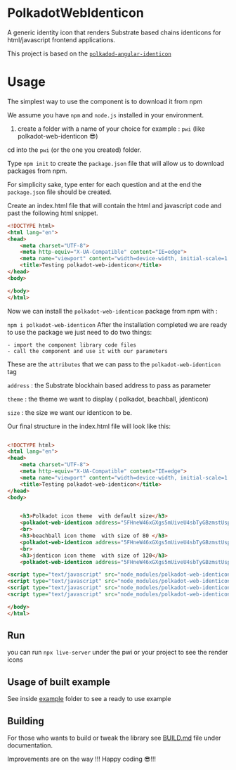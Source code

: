 # PolkadotWebIdenticon

A generic identity icon that renders Substrate based chains identicons for  html/javascript frontend applications.

This project is based on the [`polkadod-angular-identicon`](https://github.com/RidOne-technologies/polkadot-angular-identicon)

# Usage

The simplest way to use the component is to download it from npm

We assume you have `npm` and `node.js` installed in your environment.

1) create a folder with a name of your choice for example :
`pwi` (like polkadot-web-identicon 😎)

cd into the `pwi` (or the one you created) folder.

Type `npm init` to create the `package.json` file that will allow us to download packages from npm.

For simplicity sake, type enter for each question and at the end the `package.json` file should be created.

Create an index.html file that will contain the html and javascript code and past the following html snippet.

```html
<!DOCTYPE html>
<html lang="en">
<head>
    <meta charset="UTF-8">
    <meta http-equiv="X-UA-Compatible" content="IE=edge">
    <meta name="viewport" content="width=device-width, initial-scale=1.0">
    <title>Testing polkadot-web-identicon</title>
</head>
<body>

</body>
</html>
```

Now we can install the `polkadot-web-identicon` package from npm with :

 `npm i polkadot-web-identicon` 
After the installation completed we are ready to use the package we just need to do two things:

    - import the component library code files
    - call the component and use it with our parameters

These are the `attributes` that we can pass to the `polkadot-web-identicon` tag

`address` : the Substrate blockhain based address to pass as parameter

`theme` : the theme we want to display ( polkadot, beachball, jdenticon)

`size` : the size we want our identicon to be.

Our final structure in the index.html file will look like this:

```html

<!DOCTYPE html>
<html lang="en">
<head>
    <meta charset="UTF-8">
    <meta http-equiv="X-UA-Compatible" content="IE=edge">
    <meta name="viewport" content="width=device-width, initial-scale=1.0">
    <title>Testing polkadot-web-identicon</title>
</head>
<body>


    <h3>Polkadot icon theme  with default size</h3>
    <polkadot-web-identicon address="5FHneW46xGXgs5mUiveU4sbTyGBzmstUspZC92UhjJM694ty" theme="polkadot"></polkadot-web-identicon>
    <br>
    <h3>beachball icon theme  with size of 80 </h3>
    <polkadot-web-identicon address="5FHneW46xGXgs5mUiveU4sbTyGBzmstUspZC92UhjJM694ty" theme="beachball" size="80"></polkadot-web-identicon>
    <br>
    <h3>jdenticon icon theme  with size of 120</h3>
    <polkadot-web-identicon address="5FHneW46xGXgs5mUiveU4sbTyGBzmstUspZC92UhjJM694ty" theme="jdenticon" size="120"></polkadot-web-identicon>

<script type="text/javascript" src="node_modules/polkadot-web-identicon/main.js"></script>
<script type="text/javascript" src="node_modules/polkadot-web-identicon/polyfills.js"></script>
<script type="text/javascript" src="node_modules/polkadot-web-identicon/runtime.js"></script>
<script type="text/javascript" src="node_modules/polkadot-web-identicon-vendor/vendor.js"></script>

</body>
</html>
```

## Run

you can run `npx live-server` under the pwi or your project to see the render icons

## Usage of built example
See inside [example](example/index.html) folder to see a ready to use example


## Building

For those who wants to build or tweak the library see [BUILD.md](documentation/BUILD.md) file under documentation.

Improvements are on the way !!!
Happy coding 😎!!!
